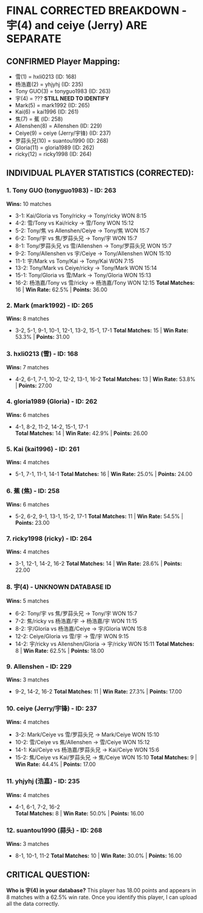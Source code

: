 # FINAL CORRECTED BREAKDOWN - 宇(4) and ceiye (Jerry) ARE SEPARATE

## CONFIRMED Player Mapping:
- 雪(1) = hxli0213 (ID: 168) 
- 杨浩嘉(2) = yhjyhj (ID: 235)  
- Tony GUO(3) = tonyguo1983 (ID: 263)
- 宇(4) = ??? **STILL NEED TO IDENTIFY**
- Mark(5) = mark1992 (ID: 265)
- Kai(6) = kai1996 (ID: 261)
- 焦(7) = 蕉 (ID: 258) 
- Allenshen(8) = Allenshen (ID: 229) 
- Ceiye(9) = ceiye (Jerry/宇锋) (ID: 237)
- 罗蒜头兄(10) = suantou1990 (ID: 268)
- Gloria(11) = gloria1989 (ID: 262)
- ricky(12) = ricky1998 (ID: 264)

## INDIVIDUAL PLAYER STATISTICS (CORRECTED):

### 1. Tony GUO (tonyguo1983) - ID: 263
**Wins:** 10 matches
- 3-1: Kai/Gloria vs Tony/ricky → Tony/ricky WON 8:15
- 4-2: 雪/Tony vs Kai/ricky → 雪/Tony WON 15:12  
- 5-2: Tony/焦 vs Allenshen/Ceiye → Tony/焦 WON 15:7
- 6-2: Tony/宇 vs 焦/罗蒜头兄 → Tony/宇 WON 15:7
- 8-1: Tony/罗蒜头兄 vs 雪/Allenshen → Tony/罗蒜头兄 WON 15:7
- 9-2: Tony/Allenshen vs 宇/Ceiye → Tony/Allenshen WON 15:10
- 11-1: 宇/Mark vs Tony/Kai → Tony/Kai WON 7:15
- 13-2: Tony/Mark vs Ceiye/ricky → Tony/Mark WON 15:14
- 15-1: Tony/Gloria vs 雪/Mark → Tony/Gloria WON 15:13
- 16-2: 杨浩嘉/Tony vs 雪/ricky → 杨浩嘉/Tony WON 12:15
**Total Matches:** 16 | **Win Rate:** 62.5% | **Points:** 36.00

### 2. Mark (mark1992) - ID: 265
**Wins:** 8 matches
- 3-2, 5-1, 9-1, 10-1, 12-1, 13-2, 15-1, 17-1
**Total Matches:** 15 | **Win Rate:** 53.3% | **Points:** 31.00

### 3. hxli0213 (雪) - ID: 168
**Wins:** 7 matches  
- 4-2, 6-1, 7-1, 10-2, 12-2, 13-1, 16-2
**Total Matches:** 13 | **Win Rate:** 53.8% | **Points:** 27.00

### 4. gloria1989 (Gloria) - ID: 262
**Wins:** 6 matches
- 4-1, 8-2, 11-2, 14-2, 15-1, 17-1  
**Total Matches:** 14 | **Win Rate:** 42.9% | **Points:** 26.00

### 5. Kai (kai1996) - ID: 261  
**Wins:** 4 matches
- 5-1, 7-1, 11-1, 14-1
**Total Matches:** 16 | **Win Rate:** 25.0% | **Points:** 24.00

### 6. 蕉 (焦) - ID: 258
**Wins:** 6 matches
- 5-2, 6-2, 9-1, 13-1, 15-2, 17-1
**Total Matches:** 11 | **Win Rate:** 54.5% | **Points:** 23.00

### 7. ricky1998 (ricky) - ID: 264
**Wins:** 4 matches  
- 3-1, 12-1, 14-2, 16-2
**Total Matches:** 14 | **Win Rate:** 28.6% | **Points:** 22.00

### 8. 宇(4) - UNKNOWN DATABASE ID
**Wins:** 5 matches
- 6-2: Tony/宇 vs 焦/罗蒜头兄 → Tony/宇 WON 15:7
- 7-2: 焦/ricky vs 杨浩嘉/宇 → 杨浩嘉/宇 WON 11:15
- 8-2: 宇/Gloria vs 杨浩嘉/Ceiye → 宇/Gloria WON 15:8  
- 12-2: Ceiye/Gloria vs 雪/宇 → 雪/宇 WON 9:15
- 14-2: 宇/ricky vs Allenshen/Gloria → 宇/ricky WON 15:11
**Total Matches:** 8 | **Win Rate:** 62.5% | **Points:** 18.00

### 9. Allenshen - ID: 229
**Wins:** 3 matches
- 9-2, 14-2, 16-2
**Total Matches:** 11 | **Win Rate:** 27.3% | **Points:** 17.00

### 10. ceiye (Jerry/宇锋) - ID: 237
**Wins:** 4 matches  
- 3-2: Mark/Ceiye vs 雪/罗蒜头兄 → Mark/Ceiye WON 15:10
- 10-2: 雪/Ceiye vs 焦/Allenshen → 雪/Ceiye WON 15:12
- 14-1: Kai/Ceiye vs 杨浩嘉/罗蒜头兄 → Kai/Ceiye WON 15:6
- 15-2: 焦/Ceiye vs Kai/罗蒜头兄 → 焦/Ceiye WON 15:10
**Total Matches:** 9 | **Win Rate:** 44.4% | **Points:** 17.00

### 11. yhjyhj (浩嘉) - ID: 235
**Wins:** 4 matches
- 4-1, 6-1, 7-2, 16-2  
**Total Matches:** 8 | **Win Rate:** 50.0% | **Points:** 16.00

### 12. suantou1990 (蒜头) - ID: 268
**Wins:** 3 matches
- 8-1, 10-1, 11-2
**Total Matches:** 10 | **Win Rate:** 30.0% | **Points:** 16.00

## CRITICAL QUESTION:
**Who is 宇(4) in your database?** This player has 18.00 points and appears in 8 matches with a 62.5% win rate. Once you identify this player, I can upload all the data correctly.